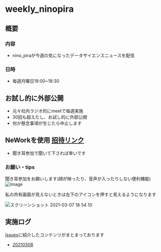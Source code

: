 # weekly_ninopira

## 概要

### 内容
- nino_piraが今週の気になったデータサイエンスニュースを配信

### 日時
- 毎週月曜日18:00~18:30


## お試し的に外部公開
- 元々社内ラジオ的にmeetで毎週実施
- 30回も超えたし、お試し的に外部公開
- 何か懸念事項が生じたら中止します

## NeWorkを使用 [招待リンク](https://nework.app/invitations/01F05ZS95R5D34SVK2RPVWSKV2)

- 聞き耳参加で聞いて下されば幸いです

###  お願い・tips

聞き耳参加をお願いします(顔が映ったり、音声が入ったりしない便利機能)
![image](https://user-images.githubusercontent.com/17809221/110235984-aa011c00-7f76-11eb-8729-a75b51b51b50.png)

私の共有画面が見えないときは左下のアイコンを押すと見えるようになります

![スクリーンショット 2021-03-07 18 54 10](https://user-images.githubusercontent.com/17809221/110236015-e6cd1300-7f76-11eb-9955-229509cad3cf.png)




## 実施ログ

[Issues](https://github.com/ninopira/weekly_ninopira/issues)に紹介したコンテンツがまとまっております

- [20210308](https://github.com/ninopira/weekly_ninopira/issues/1)

